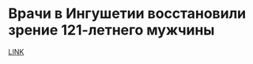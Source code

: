 # Врачи в Ингушетии восстановили зрение 121-летнего мужчины



[LINK](https://varlamov.ru/2670101.html)